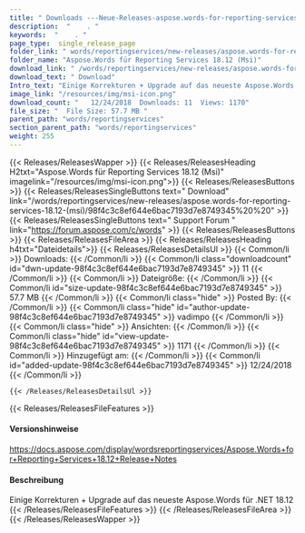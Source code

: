 ```yaml
---
title: " Downloads ---Neue-Releases-aspose.words-for-reporting-services-18.12-(msi) . "
description:  "    . " 
keywords:  "    . " 
page_type:  single_release_page
folder_link: " words/reportingservices/new-releases/aspose.words-for-reporting-services-18.12-(msi)/"
folder_name: "Aspose.Words für Reporting Services 18.12 (Msi)"
download_link: " /words/reportingservices/new-releases/aspose.words-for-reporting-services-18.12-(msi)/98f4c3c8ef644e6bac7193d7e8749345"
download_text: " Download"
Intro_text: "Einige Korrekturen + Upgrade auf das neueste Aspose.Words für .NET 18.12"
image_link: "/resources/img/msi-icon.png"
download_count: "   12/24/2018  Downloads: 11  Views: 1170"
file_size: "  File Size: 57.7 MB "
parent_path: "words/reportingservices"
section_parent_path: "words/reportingservices"
weight: 255
---
```


{{< Releases/ReleasesWapper >}}
  {{< Releases/ReleasesHeading H2txt="Aspose.Words für Reporting Services 18.12 (Msi)" imagelink="/resources/img/msi-icon.png">}}
  {{< Releases/ReleasesButtons >}}
    {{< Releases/ReleasesSingleButtons text=" Download" link="/words/reportingservices/new-releases/aspose.words-for-reporting-services-18.12-(msi)/98f4c3c8ef644e6bac7193d7e8749345%20%20" >}}
    {{< Releases/ReleasesSingleButtons text=" Support Forum " link="https://forum.aspose.com/c/words" >}}
  {{< Releases/ReleasesButtons >}}
  {{< Releases/ReleasesFileArea >}}
    {{< Releases/ReleasesHeading h4txt="Dateidetails">}}
    {{< Releases/ReleasesDetailsUl >}}
            {{< Common/li >}} Downloads: {{< /Common/li >}}
      {{< Common/li class="downloadcount" id="dwn-update-98f4c3c8ef644e6bac7193d7e8749345" >}} 11 {{< /Common/li >}}
      {{< Common/li >}} Dateigröße: {{< /Common/li >}}
      {{< Common/li id="size-update-98f4c3c8ef644e6bac7193d7e8749345" >}} 57.7 MB {{< /Common/li >}} 
      {{< Common/li  class="hide" >}} Posted By: {{< /Common/li >}} 
      {{< Common/li class="hide" id="author-update-98f4c3c8ef644e6bac7193d7e8749345" >}} vadimpo {{< /Common/li >}}
      {{< Common/li class="hide" >}} Ansichten: {{< /Common/li >}}
      {{< Common/li class="hide" id="view-update-98f4c3c8ef644e6bac7193d7e8749345" >}} 1171 {{< /Common/li >}}
      {{< Common/li >}} Hinzugefügt am: {{< /Common/li >}}
      {{< Common/li id="added-update-98f4c3c8ef644e6bac7193d7e8749345" >}} 12/24/2018 {{< /Common/li >}} 

    {{< /Releases/ReleasesDetailsUl >}}

  {{< Releases/ReleasesFileFeatures >}}
      <h4>Versionshinweise</h4><div> <a href="https://docs.aspose.com/display/wordsreportingservices/Aspose.Words+for+Reporting+Services+18.12+Release+Notes">https://docs.aspose.com/display/wordsreportingservices/Aspose.Words+for+Reporting+Services+18.12+Release+Notes</a></div><h4> Beschreibung</h4><div class="HTMLDescription"> Einige Korrekturen + Upgrade auf das neueste Aspose.Words für .NET 18.12</div>
  {{< /Releases/ReleasesFileFeatures >}}
 {{< /Releases/ReleasesFileArea >}}
{{< /Releases/ReleasesWapper >}}



